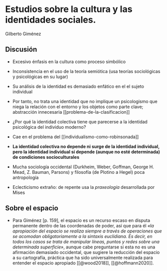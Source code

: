 # Estudios sobre la cultura y las identidades sociales.
Gilberto Giménez

## Discusión

- Excesivo énfasis en la cultura como proceso simbólico

- Inconsistencia en el uso de la teoría semiótica (usa teorías sociológicas y psicológicas en su lugar)

- Su análisis de la identidad es demasiado enfático en el el sujeto individual
- Por tanto, no trata una identidad que no implique un psicologismo que niega la relación con el entorno y los objetos como parte clave; abstracción innecesaria [[problema-de-la-clasificacion]]
- ¿Por qué la identidad colectiva tiene que parecerse a la identidad psicológica del individuo moderno?
- Cae en el problema del [[individualismo-como-robinsonada]]
- **La identidad colectiva no depende ni surge de la identidad individual, pero la identidad individual sí depende (aunque no esté determinada) de condiciones socioculturales**
- Mucha sociología occidental (Durkheim, Weber, Goffman, George H. Mead, Z. Bauman, Parsons) y filosofía (de Plotino a Hegel) poca antropología
- Eclecticismo extraño: de repente usa la *praxeología* desarrollada por Mises

## Sobre el espacio

- Para Giménez [p. 159], el espacio es un recurso escaso en disputa permanente dentro de las coordenadas de poder, así que para él *«la apropiación del espacio se realiza siempre a través de operaciones que se acomodan obligatoriamente a la sintaxis euclidiana. Es decir, en todos los casos se trata de manipular líneas, puntos y redes sobre una determinada superficie»*, aunque cabe preguntarse si esta no es una afirmación demasiado occidental, que sugiere la reducción del espacio a su cartografía, práctica que ha sido universalmente realizada para entender el espacio apropiado [[@wood2018]], [[@hoffmann2020]].

